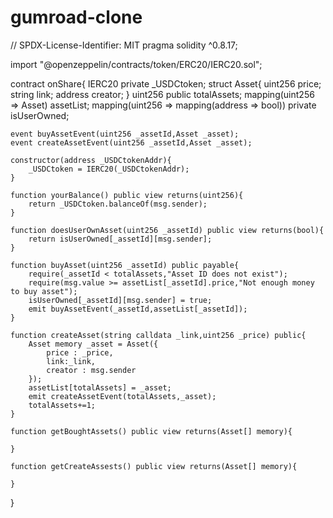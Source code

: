 # gumroad-clone

// SPDX-License-Identifier: MIT
pragma solidity ^0.8.17;

import "@openzeppelin/contracts/token/ERC20/IERC20.sol";

contract onShare{
    IERC20 private _USDCtoken;
    struct Asset{
        uint256 price;
        string link;
        address creator;
    }
    uint256 public totalAssets;
    mapping(uint256 => Asset) assetList;
    mapping(uint256 => mapping(address => bool)) private isUserOwned;

    event buyAssetEvent(uint256 _assetId,Asset _asset);
    event createAssetEvent(uint256 _assetId,Asset _asset);

    constructor(address _USDCtokenAddr){
        _USDCtoken = IERC20(_USDCtokenAddr);
    }

    function yourBalance() public view returns(uint256){
        return _USDCtoken.balanceOf(msg.sender);
    }

    function doesUserOwnAsset(uint256 _assetId) public view returns(bool){
        return isUserOwned[_assetId][msg.sender];
    }

    function buyAsset(uint256 _assetId) public payable{
        require(_assetId < totalAssets,"Asset ID does not exist");
        require(msg.value >= assetList[_assetId].price,"Not enough money to buy asset");
        isUserOwned[_assetId][msg.sender] = true;
        emit buyAssetEvent(_assetId,assetList[_assetId]);
    }

    function createAsset(string calldata _link,uint256 _price) public{
        Asset memory _asset = Asset({
            price : _price,
            link:_link,
            creator : msg.sender
        });
        assetList[totalAssets] = _asset;
        emit createAssetEvent(totalAssets,_asset);
        totalAssets+=1;
    }

    function getBoughtAssets() public view returns(Asset[] memory){

    }

    function getCreateAssests() public view returns(Asset[] memory){
        
    }


}
